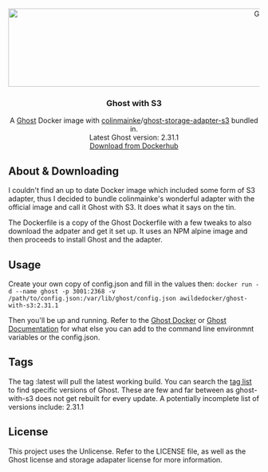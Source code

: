 
<br />
<p align="center">
  <a href="https://github.com/awildegit/ghost-with-s3">
    <img src="https://github.com/awildegit/ghost-with-s3/blob/master/images/logo.png?raw=true" alt="Ghost With S3 Logo" width="1102" height="157">
  </a>

  <h3 align="center">Ghost with S3</h3>

  <p align="center">
    A <a href="">Ghost</a> Docker image with <a href="https://github.com/colinmeinke">colinmainke</a>/<a href="https://github.com/colinmeinke/ghost-storage-adapter-s3">ghost-storage-adapter-s3</a> bundled in.
    <br />
    Latest Ghost version: 2.31.1
    <br />
    <a href="https://cloud.docker.com/u/awildedocker/repository/docker/awildedocker/ghost-with-s3">Download from Dockerhub</a>
  </p>
</p>

## About & Downloading
I couldn't find an up to date Docker image which included some form of S3 adapter, thus I decided to bundle colinmainke's wonderful adapter with the official image and call it Ghost with S3. It does what it says on the tin.

The Dockerfile is a copy of the Ghost Dockerfile with a few tweaks to also download the adpater and get it set up. It uses an NPM alpine image and then proceeds to install Ghost and the adapter.

## Usage
Create your own copy of config.json and fill in the values then:
`docker run -d --name ghost -p 3001:2368 -v /path/to/config.json:/var/lib/ghost/config.json awildedocker/ghost-with-s3:2.31.1`

Then you'll be up and running. Refer to the [Ghost Docker](https://hub.docker.com/_/ghost) or [Ghost Documentation](https://ghost.org/docs/concepts/config/) for what else you can add to the command line environmnt variables or the config.json.

## Tags
The tag :latest will pull the latest working build. 
You can search the [tag list](https://hub.docker.com/repository/docker/awildedocker/ghost-with-s3/tags "tag list") to find specific versions of Ghost. These are few and far between as ghost-with-s3 does not get rebuilt for every update. 
A potentially incomplete list of versions include: 2.31.1

## License
This project uses the Unlicense. Refer to the LICENSE file, as well as the Ghost license and storage adapater license for more information.